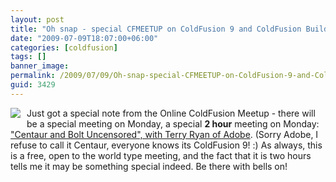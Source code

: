 ```yaml
---
layout: post
title: "Oh snap - special CFMEETUP on ColdFusion 9 and ColdFusion Builder"
date: "2009-07-09T18:07:00+06:00"
categories: [coldfusion]
tags: []
banner_image: 
permalink: /2009/07/09/Oh-snap-special-CFMEETUP-on-ColdFusion-9-and-ColdFusion-Builder
guid: 3429
---
```


<img src="https://static.raymondcamden.com/images/cfjedi//surprise.jpg" align="left" style="margin-right:10px;margin-bottom:10px"> Just got a special note from the Online
ColdFusion Meetup - there will be a special meeting on Monday, a special <b>2 hour</b> meeting on Monday: <a href="http://www.meetup.com/coldfusionmeetup/calendar/10841349/">"Centaur and Bolt Uncensored", with Terry Ryan of Adobe</a>. (Sorry Adobe, I refuse to call it Centaur, everyone knows its ColdFusion 9! :) As always, this is a free, open to the world type meeting, and the fact that it is two hours tells me it may be something special indeed. Be there with bells on!

<br clear="left">